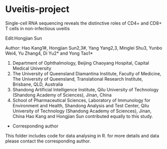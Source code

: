 # Uveitis-project
 Single-cell RNA sequencing reveals the distinctive roles of CD4+ and CD8+ T cells in non-infectious uveitis
 
Edit:Hongjian Sun

Author: Hao Kang1#, Hongjian Sun2,3#, Yang Yang2,3, Minglei Shu3, Yunbo Wei4, Yu Zhang4, Di Yu2* and Yong Tao1*
1. Department of Ophthalmology, Beijing Chaoyang Hospital, Capital Medical University
2. The University of Queensland Diamantina Institute, Faculty of Medicine, The University of Queensland, Translational Research Institute, Brisbane, QLD, Australia
3. Shandong Artificial Intelligence Institute, Qilu University of Technology (Shandong Academy of Sciences), Jinan, China
4. School of Pharmaceutical Sciences, Laboratory of Immunology for Environment and Health, Shandong Analysis and Test Center, Qilu University of Technology (Shandong Academy of Sciences), Jinan, China
Hao Kang and Hongjian Sun contributed equally to this study.
* Corresponding author

This folder includes code for data analysing in R. 
for more details and data please contact the corresponding author.